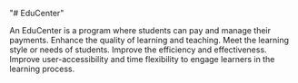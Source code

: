 "# EduCenter" 

An EduCenter is a program where students can pay and manage their payments. Enhance the quality of learning and teaching. Meet the learning style or needs of students. Improve the efficiency and effectiveness. Improve user-accessibility and time flexibility to engage learners in the learning process.
